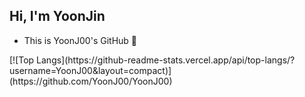 ## Hi, I'm YoonJin
<ul>
 <li>This is YoonJ00's GitHub 👀</li>
</ul>
[![Top Langs](https://github-readme-stats.vercel.app/api/top-langs/?username=YoonJ00&layout=compact)](https://github.com/YoonJ00/YoonJ00)
<!--
**YoonJ00/YoonJ00** is a ✨ _special_ ✨ repository because its `README.md` (this file) appears on your GitHub profile.

Here are some ideas to get you started:

- 🔭 I’m currently working on ...
- 🌱 I’m currently learning ...
- 👯 I’m looking to collaborate on ...
- 🤔 I’m looking for help with ...
- 💬 Ask me about ...
- 📫 How to reach me: ...
- 😄 Pronouns: ...
- ⚡ Fun fact: ...
-->
